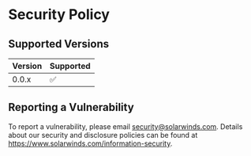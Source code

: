# Security Policy

## Supported Versions

| Version | Supported          |
| ------- | ------------------ |
| 0.0.x   | :white_check_mark: |

## Reporting a Vulnerability

To report a vulnerability, please email security@solarwinds.com. Details about our security and disclosure policies can be found at https://www.solarwinds.com/information-security.
